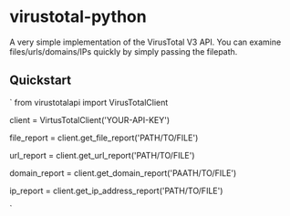 # virustotal-python
A very simple implementation of the VirusTotal V3 API. You can examine files/urls/domains/IPs quickly by simply passing the filepath.

## Quickstart


`
from virustotalapi import VirusTotalClient

client = VirtusTotalClient('YOUR-API-KEY')

file_report = client.get_file_report('PATH/TO/FILE')


url_report = client.get_url_report('PATH/TO/FILE')


domain_report = client.get_domain_report('PAATH/TO/FILE')


ip_report = client.get_ip_address_report('PATH/TO/FILE')

`

